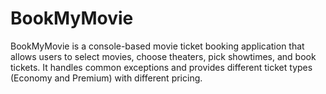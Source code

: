# BookMyMovie
BookMyMovie is a console-based movie ticket booking application that allows users to select movies, choose theaters, pick showtimes, and book tickets. It handles common exceptions and provides different ticket types (Economy and Premium) with different pricing.
